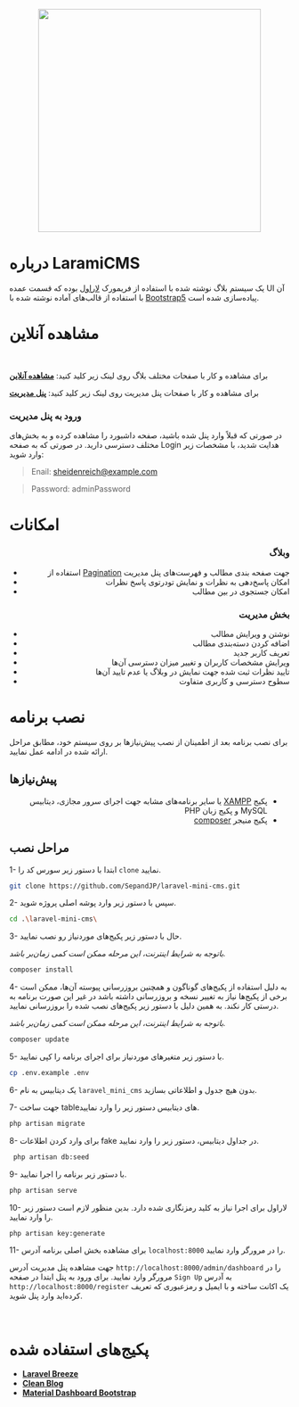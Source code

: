 <p align="center"><a href="https://larami.iran.liara.run/" target="_blank"><img src="https://raw.githubusercontent.com/laravel/art/master/logo-lockup/5%20SVG/2%20CMYK/1%20Full%20Color/laravel-logolockup-cmyk-red.svg" width="400"></a></p>



# درباره LaramiCMS

یک سیستم بلاگ نوشته شده با استفاده از فریمورک [لاراول](https://laravel.com/) بوده که قسمت عمده  UI آن با استفاده از قالب‌های آماده نوشته شده با [Bootstrap5](https://blog.getbootstrap.com/2021/05/05/bootstrap-5/) پیاده‌سازی شده است.


# مشاهده آنلاین

<br/>

برای مشاهده و کار با صفحات مختلف بلاگ روی لینک زیر کلید کنید:
 **[مشاهده آنلاین](https://larami.iran.liara.run/)**

برای مشاهده و کار با صفحات پنل مدیریت روی لینک زیر کلید کنید:
**[پنل مدیریت](https://larami.iran.liara.run/admin/dashboard)**

### ورود به پنل مدیریت

در صورتی که قبلاً وارد پنل شده باشید، صفحه داشبورد را مشاهده کرده و به بخش‌های مختلف دسترسی دارید. در صورتی که به صفحه Login هدایت شدید، با مشخصات زیر وارد شوید:

>Enail: sheidenreich@example.com

>Password: adminPassword


# امکانات
<div align="right">

### وبلاگ
- استفاده از [Pagination](https://laravel.com/docs/8.x/pagination) جهت صفحه بندی مطالب و فهرست‌های پنل مدیریت
- امکان پاسخ‌دهی به نظرات و نمایش تودرتوی پاسخ نظرات
- امکان جستجوی در بین مطالب

### بخش مدیریت
 - نوشتن و ویرایش مطالب 
 - اضافه کردن دسته‌بندی مطالب
 - تعریف کاربر جدید
 - ویرایش مشخصات کاربران و تغییر میزان دسترسی آن‌ها
 - تایید نظرات ثبت شده جهت نمایش در وبلاگ یا عدم تایید آن‌ها
 - سطوح دسترسی و کاربری متفاوت
 </div>

# نصب برنامه
برای نصب برنامه بعد از اطمینان از نصب پیش‌نیازها بر روی سیستم خود، مطابق مراحل ارائه شده در ادامه عمل نمایید.

## پیش‌نیازها
<div dir="rtl" align=right>

- پکیج [XAMPP](https://www.apachefriends.org/) یا سایر برنامه‌های مشابه جهت اجرای سرور مجازی، دیتابیس MySQL و پکیج زبان PHP
- پکیج منیجر [composer](https://getcomposer.org/)
</div>

## مراحل نصب

1- ابتدا با دستور زیر سورس کد را `clone` نمایید.
```bash
git clone https://github.com/SepandJP/laravel-mini-cms.git
```

2- سپس با دستور زیر وارد پوشه اصلی پروژه شوید.
```bash
cd .\laravel-mini-cms\
```

3- حال با دستور زیر پکیج‌های موردنیاز رو نصب نمایید.

*باتوجه به شرایط اینترنت، این مرحله ممکن است کمی زمان‌بر باشد.*
```bash
composer install
```

4- به دلیل استفاده از پکیج‌های گوناگون و همچنین بروزرسانی پیوسته آن‌ها، ممکن است برخی از پکیج‌ها نیاز به تغییر نسخه و بروزرسانی داشته باشد در غیر این صورت برنامه به درستی کار نکند. به همین دلیل با دستور زیر پکیج‌های نصب شده را بروزرسانی نمایید.

*باتوجه به شرایط اینترنت، این مرحله ممکن است کمی زمان‌بر باشد.*
```bash
composer update
```

5- با دستور زیر متغیرهای موردنیاز برای اجرای برنامه را کپی نمایید.
```bash
cp .env.example .env
```

6-  یک دیتابیس به نام `laravel_mini_cms` بدون هیچ جدول و اطلاعاتی بسازید.

7- جهت ساخت tableهای دیتابیس دستور زیر را وارد نمایید.
```bash
php artisan migrate
```

8- برای وارد کردن اطلاعات fake در جداول دیتابیس، دستور زیر را وارد نمایید.
```bash
 php artisan db:seed
 ```

 9- با دستور زیر برنامه را اجرا نمایید.
 ```bash
php artisan serve
```

10- لاراول برای اجرا نیاز به کلید رمزنگاری شده دارد. بدین منظور لازم است دستور زیر را وارد نمایید.
```bash
php artisan key:generate
```

11- برای مشاهده بخش اصلی برنامه آدرس `localhost:8000` را در مرورگر وارد نمایید.

جهت مشاهده پنل مدیریت آدرس `http://localhost:8000/admin/dashboard` را در مرورگر وارد نمایید.
برای ورود به پنل ابتدا در صفحه `Sign Up` به آدرس `http://localhost:8000/register` یک اکانت ساخته و با ایمیل و رمزعبوری که تعریف کرده‌اید وارد پنل شوید.

</br>

# پکیج‌های استفاده شده

- **[Laravel Breeze](https://laravel.com/docs/8.x/starter-kits#laravel-breeze)**
- **[Clean Blog](https://startbootstrap.com/theme/clean-blog)**
- **[Material Dashboard Bootstrap](https://www.creative-tim.com/learning-lab/bootstrap/overview/material-dashboard)**

